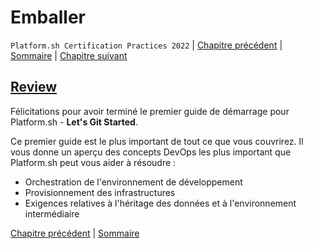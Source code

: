 # Emballer

`Platform.sh Certification Practices 2022` | [Chapitre précédent](./chapter-12.md) | [Sommaire](../README.md) | [Chapitre suivant](./chapter-14.md)

## [Review](https://master-7rqtwti-4mh7eev5ydrdo.eu-3.platformsh.site/getstarted/basics/data-services/review.html#review)

Félicitations pour avoir terminé le premier guide de démarrage pour Platform.sh - **Let's Git Started**.

Ce premier guide est le plus important de tout ce que vous couvrirez. Il vous donne un aperçu des concepts DevOps les plus important que Platform.sh peut vous aider à résoudre :

- Orchestration de l'environnement de développement
- Provisionnement des infrastructures
- Exigences relatives à l'héritage des données et à l'environnement intermédiaire

[Chapitre précédent](./chapter-12.md) | [Sommaire](../README.md)

